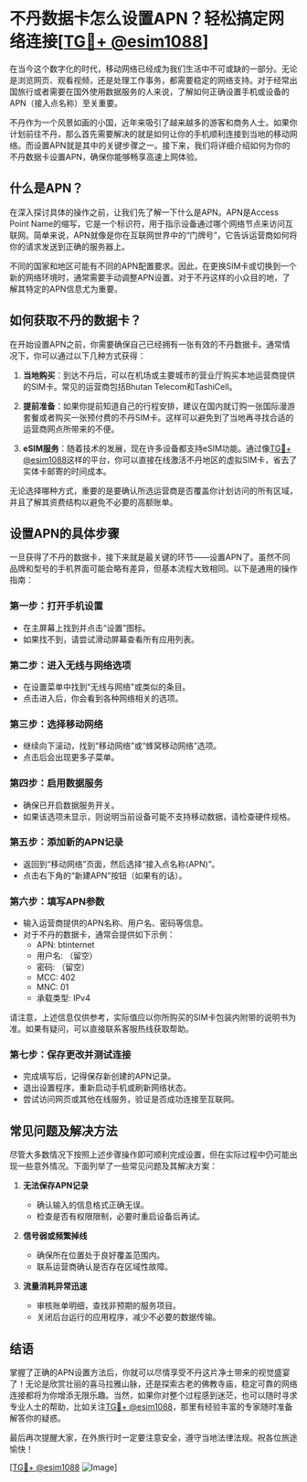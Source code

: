 # 不丹数据卡怎么设置APN？轻松搞定网络连接[[TG💪+ @esim1088](https://t.me/s/esim1088)]

在当今这个数字化的时代，移动网络已经成为我们生活中不可或缺的一部分。无论是浏览网页、观看视频，还是处理工作事务，都需要稳定的网络支持。对于经常出国旅行或者需要在国外使用数据服务的人来说，了解如何正确设置手机或设备的APN（接入点名称）至关重要。

不丹作为一个风景如画的小国，近年来吸引了越来越多的游客和商务人士。如果你计划前往不丹，那么首先需要解决的就是如何让你的手机顺利连接到当地的移动网络。而设置APN就是其中的关键步骤之一。接下来，我们将详细介绍如何为你的不丹数据卡设置APN，确保你能够畅享高速上网体验。

## 什么是APN？

在深入探讨具体的操作之前，让我们先了解一下什么是APN。APN是Access Point Name的缩写，它是一个标识符，用于指示设备通过哪个网络节点来访问互联网。简单来说，APN就像是你在互联网世界中的“门牌号”，它告诉运营商如何将你的请求发送到正确的服务器上。

不同的国家和地区可能有不同的APN配置要求。因此，在更换SIM卡或切换到一个新的网络环境时，通常需要手动调整APN设置。对于不丹这样的小众目的地，了解其特定的APN信息尤为重要。

## 如何获取不丹的数据卡？

在开始设置APN之前，你需要确保自己已经拥有一张有效的不丹数据卡。通常情况下，你可以通过以下几种方式获得：

1. **当地购买**：到达不丹后，可以在机场或主要城市的营业厅购买本地运营商提供的SIM卡。常见的运营商包括Bhutan Telecom和TashiCell。
   
2. **提前准备**：如果你提前知道自己的行程安排，建议在国内就订购一张国际漫游套餐或者购买一张预付费的不丹SIM卡。这样可以避免到了当地再寻找合适的运营商网点所带来的不便。

3. **eSIM服务**：随着技术的发展，现在许多设备都支持eSIM功能。通过像[TG💪+ @esim1088](https://t.me/s/esim1088)这样的平台，你可以直接在线激活不丹地区的虚拟SIM卡，省去了实体卡邮寄的时间成本。

无论选择哪种方式，重要的是要确认所选运营商是否覆盖你计划访问的所有区域，并且了解其资费结构以避免不必要的高额账单。

## 设置APN的具体步骤

一旦获得了不丹的数据卡，接下来就是最关键的环节——设置APN了。虽然不同品牌和型号的手机界面可能会略有差异，但基本流程大致相同。以下是通用的操作指南：

### 第一步：打开手机设置
- 在主屏幕上找到并点击“设置”图标。
- 如果找不到，请尝试滑动屏幕查看所有应用列表。

### 第二步：进入无线与网络选项
- 在设置菜单中找到“无线与网络”或类似的条目。
- 点击进入后，你会看到各种网络相关的选项。

### 第三步：选择移动网络
- 继续向下滚动，找到“移动网络”或“蜂窝移动网络”选项。
- 点击后会出现更多子菜单。

### 第四步：启用数据服务
- 确保已开启数据服务开关。
- 如果该选项未显示，则说明当前设备可能不支持移动数据，请检查硬件规格。

### 第五步：添加新的APN记录
- 返回到“移动网络”页面，然后选择“接入点名称(APN)”。
- 点击右下角的“新建APN”按钮（如果有的话）。

### 第六步：填写APN参数
- 输入运营商提供的APN名称、用户名、密码等信息。
- 对于不丹的数据卡，通常会提供如下示例：
  - APN: btinternet
  - 用户名: （留空）
  - 密码: （留空）
  - MCC: 402
  - MNC: 01
  - 承载类型: IPv4

请注意，上述信息仅供参考，实际值应以你所购买的SIM卡包装内附带的说明书为准。如果有疑问，可以直接联系客服热线获取帮助。

### 第七步：保存更改并测试连接
- 完成填写后，记得保存新创建的APN记录。
- 退出设置程序，重新启动手机或刷新网络状态。
- 尝试访问网页或其他在线服务，验证是否成功连接至互联网。

## 常见问题及解决方法

尽管大多数情况下按照上述步骤操作即可顺利完成设置，但在实际过程中仍可能出现一些意外情况。下面列举了一些常见问题及其解决方案：

1. **无法保存APN记录**
   - 确认输入的信息格式正确无误。
   - 检查是否有权限限制，必要时重启设备后再试。

2. **信号弱或频繁掉线**
   - 确保所在位置处于良好覆盖范围内。
   - 联系运营商确认是否存在区域性故障。

3. **流量消耗异常迅速**
   - 审核账单明细，查找非预期的服务项目。
   - 关闭后台运行的应用程序，减少不必要的数据传输。

## 结语

掌握了正确的APN设置方法后，你就可以尽情享受不丹这片净土带来的视觉盛宴了！无论是欣赏壮丽的喜马拉雅山脉，还是探索古老的佛教寺庙，稳定可靠的网络连接都将为你增添无限乐趣。当然，如果你对整个过程感到迷茫，也可以随时寻求专业人士的帮助，比如关注[TG💪+ @esim1088](https://t.me/s/esim1088)，那里有经验丰富的专家随时准备解答你的疑惑。

最后再次提醒大家，在外旅行时一定要注意安全，遵守当地法律法规。祝各位旅途愉快！

[[TG💪+ @esim1088](https://t.me/s/esim1088) ![Image](https://i.postimg.cc/4NQfJmqS/Snipaste-2025-05-13-00-14-12.png)]